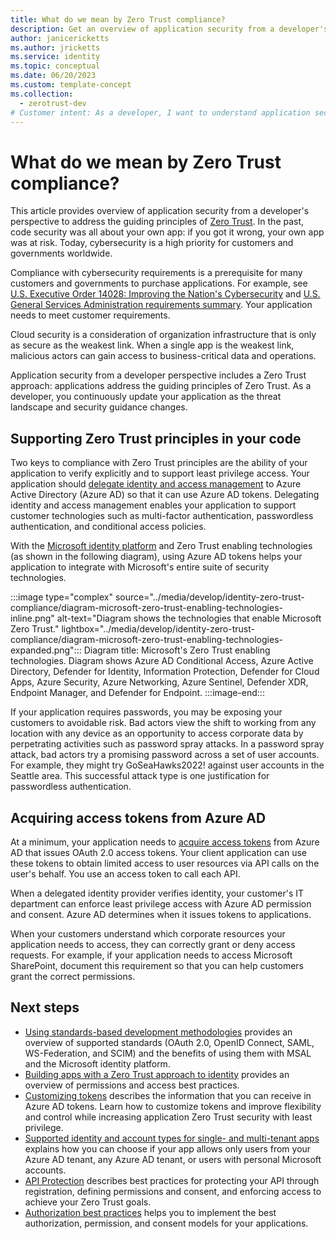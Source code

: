 ```yaml
---
title: What do we mean by Zero Trust compliance?
description: Get an overview of application security from a developer's perspective to address the guiding principles of Zero Trust.
author: janicericketts
ms.author: jricketts
ms.service: identity
ms.topic: conceptual
ms.date: 06/20/2023
ms.custom: template-concept
ms.collection:
  - zerotrust-dev
# Customer intent: As a developer, I want to understand application security so that I can address the guiding principles of Zero Trust.
---
```

# What do we mean by Zero Trust compliance?

This article provides overview of application security from a developer's perspective to address the guiding principles of [Zero Trust](overview.md). In the past, code security was all about your own app: if you got it wrong, your own app was at risk. Today, cybersecurity is a high priority for customers and governments worldwide.

Compliance with cybersecurity requirements is a prerequisite for many customers and governments to purchase applications. For example, see [U.S. Executive Order 14028: Improving the Nation's Cybersecurity](https://www.whitehouse.gov/briefing-room/presidential-actions/2021/05/12/executive-order-on-improving-the-nations-cybersecurity/) and [U.S. General Services Administration requirements summary](https://www.gsa.gov/technology/technology-products-services/it-security/executive-order-14028-improving-the-nations-cybersecurity). Your application needs to meet customer requirements.

Cloud security is a consideration of organization infrastructure that is only as secure as the weakest link. When a single app is the weakest link, malicious actors can gain access to business-critical data and operations.

Application security from a developer perspective includes a Zero Trust approach: applications address the guiding principles of Zero Trust. As a developer, you continuously update your application as the threat landscape and security guidance changes.

## Supporting Zero Trust principles in your code

Two keys to compliance with Zero Trust principles are the ability of your application to verify explicitly and to support least privilege access. Your application should [delegate identity and access management](identity-iam-development-best-practices.md) to Azure Active Directory (Azure AD) so that it can use Azure AD tokens. Delegating identity and access management enables your application to support customer technologies such as multi-factor authentication, passwordless authentication, and conditional access policies.

With the [Microsoft identity platform](/azure/active-directory/develop/v2-overview) and Zero Trust enabling technologies (as shown in the following diagram), using Azure AD tokens helps your application to integrate with Microsoft's entire suite of security technologies.

:::image type="complex" source="../media/develop/identity-zero-trust-compliance/diagram-microsoft-zero-trust-enabling-technologies-inline.png" alt-text="Diagram shows the technologies that enable Microsoft Zero Trust." lightbox="../media/develop/identity-zero-trust-compliance/diagram-microsoft-zero-trust-enabling-technologies-expanded.png":::
   Diagram title: Microsoft's Zero Trust enabling technologies. Diagram shows Azure AD Conditional Access, Azure Active Directory, Defender for Identity, Information Protection, Defender for Cloud Apps, Azure Security, Azure Networking, Azure Sentinel, Defender XDR, Endpoint Manager, and Defender for Endpoint.
:::image-end:::

If your application requires passwords, you may be exposing your customers to avoidable risk. Bad actors view the shift to working from any location with any device as an opportunity to access corporate data by perpetrating activities such as password spray attacks. In a password spray attack, bad actors try a promising password across a set of user accounts. For example, they might try GoSeaHawks2022! against user accounts in the Seattle area. This successful attack type is one justification for passwordless authentication.

## Acquiring access tokens from Azure AD

At a minimum, your application needs to [acquire access tokens](acquire-application-authorization-to-access-resources.md) from Azure AD that issues OAuth 2.0 access tokens. Your client application can use these tokens to obtain limited access to user resources via API calls on the user's behalf. You use an access token to call each API.

When a delegated identity provider verifies identity, your customer's IT department can enforce least privilege access with Azure AD permission and consent. Azure AD determines when it issues tokens to applications.

When your customers understand which corporate resources your application needs to access, they can correctly grant or deny access requests. For example, if your application needs to access Microsoft SharePoint, document this requirement so that you can help customers grant the correct permissions.

## Next steps

- [Using standards-based development methodologies](identity-standards-based-development-methodologies.md) provides an overview of supported standards (OAuth 2.0, OpenID Connect, SAML, WS-Federation, and SCIM) and the benefits of using them with MSAL and the Microsoft identity platform.
- [Building apps with a Zero Trust approach to identity](identity.md) provides an overview of permissions and access best practices.
- [Customizing tokens](zero-trust-token-customization.md) describes the information that you can receive in Azure AD tokens. Learn how to customize tokens and improve flexibility and control while increasing application Zero Trust security with least privilege.
- [Supported identity and account types for single- and multi-tenant apps](identity-supported-account-types.md) explains how you can choose if your app allows only users from your Azure AD tenant, any Azure AD tenant, or users with personal Microsoft accounts.
- [API Protection](protect-api.md) describes best practices for protecting your API through registration, defining permissions and consent, and enforcing access to achieve your Zero Trust goals.
- [Authorization best practices](developer-strategy-authorization-best-practices.md) helps you to implement the best authorization, permission, and consent models for your applications.
